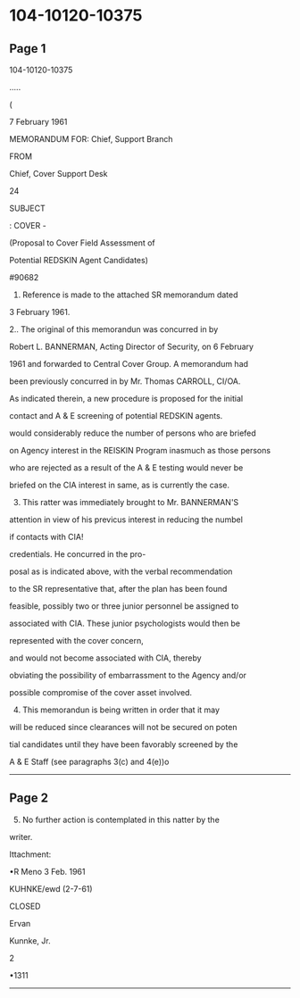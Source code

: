 # 104-10120-10375

## Page 1

104-10120-10375

.....

(

7 February 1961

MEMORANDUM FOR: Chief, Support Branch

FROM

Chief, Cover Support Desk

24

SUBJECT

: COVER -

(Proposal to Cover Field Assessment of

Potential REDSKIN Agent Candidates)

#90682

1. Reference is made to the attached SR memorandum dated

3 February 1961.

2.. The original of this memorandun was concurred in by

Robert L. BANNERMAN, Acting Director of Security, on 6 February

1961 and forwarded to Central Cover Group. A memorandum had

been previously concurred in by Mr. Thomas CARROLL, CI/OA.

As indicated therein, a new procedure is proposed for the initial

contact and A & E screening of potential REDSKIN agents.

would considerably reduce the number of persons who are briefed

on Agency interest in the REISKIN Program inasmuch as those persons

who are rejected as a result of the A & E testing would never be

briefed on the CIA interest in same, as is currently the case.

3. This ratter was immediately brought to Mr. BANNERMAN'S

attention in view of his previcus interest in reducing the numbel

if contacts with CIA!

credentials. He concurred in the pro-

posal as is indicated above, with the verbal recommendation

to the SR representative that, after the plan has been found

feasible, possibly two or three junior personnel be assigned to

associated with CIA. These junior psychologists would then be

represented with the cover concern,

and would not become associated with CIA, thereby

obviating the possibility of embarrassment to the Agency and/or

possible compromise of the cover asset involved.

4. This memorandun is being written in order that it may

will be reduced since clearances will not be secured on poten

tial candidates until they have been favorably screened by the

A & E Staff (see paragraphs 3(c) and 4(e))o

---

## Page 2

5. No further action is contemplated in this natter by the

writer.

Ittachment:

•R Meno 3 Feb. 1961

KUHNKE/ewd (2-7-61)

CLOSED

Ervan

Kunnke, Jr.

2

•1311

---

